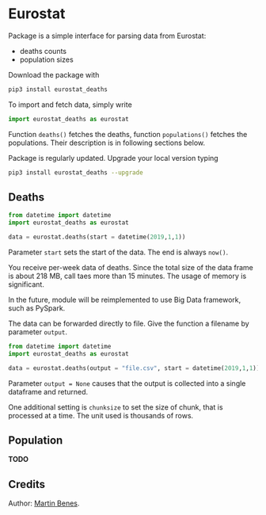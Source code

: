 # Eurostat

Package is a simple interface for parsing data from Eurostat:

* deaths counts
* population sizes

Download the package with

```bash
pip3 install eurostat_deaths
```

To import and fetch data, simply write

```python
import eurostat_deaths as eurostat
```

Function `deaths()` fetches the deaths, function `populations()` fetches the populations.
Their description is in following sections below.

Package is regularly updated. Upgrade your local version typing

```bash
pip3 install eurostat_deaths --upgrade
```

## Deaths

```python
from datetime import datetime
import eurostat_deaths as eurostat

data = eurostat.deaths(start = datetime(2019,1,1))
```

Parameter `start` sets the start of the data. The end is always `now()`.

You receive per-week data of deaths. Since the total size of the data frame is about 218 MB, call taes more than 15 minutes. The usage of memory is significant.

In the future, module will be reimplemented to use Big Data framework, such as PySpark.

The data can be forwarded directly to file. Give the function a filename by parameter `output`.

```python
from datetime import datetime
import eurostat_deaths as eurostat

data = eurostat.deaths(output = "file.csv", start = datetime(2019,1,1))
```

Parameter `output = None` causes that the output is collected into a single dataframe and returned.

One additional setting is `chunksize` to set the size of chunk, that is processed at a time. The unit used is thousands of rows.

## Population

**TODO**

## Credits

Author: [Martin Benes](https://www.github.com/martinbenes1996).